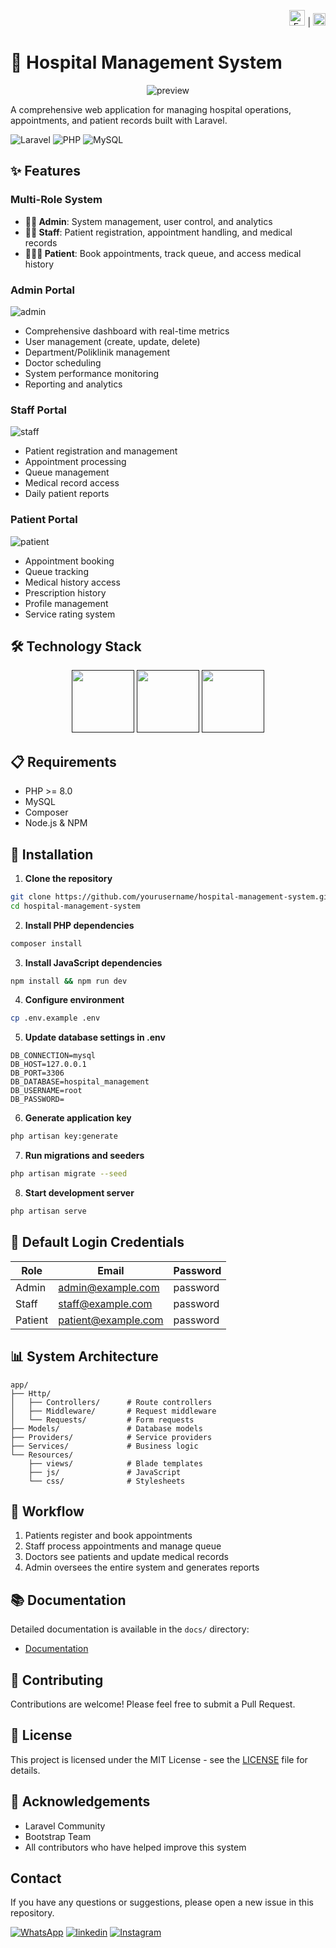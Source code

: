 <div align="right">

<a href="README.md"><img src="https://flagcdn.com/w40/gb.png" width="25" alt="English"></a> | 
<a href="README-ID.md"><img src="https://flagcdn.com/w40/id.png" width="20" alt="Indonesian"></a>

</div>

# 🏥 Hospital Management System

<div align="center">

![preview](https://github.com/Ryan-infitech/Rumah-Sakit-PHP/blob/main/storage/readme/RS-PHP.gif?raw=true)

</div>

A comprehensive web application for managing hospital operations, appointments, and patient records built with Laravel.

![Laravel](https://img.shields.io/badge/Laravel-9.x-red)
![PHP](https://img.shields.io/badge/PHP-8.0+-blue)
![MySQL](https://img.shields.io/badge/MySQL-Database-orange)

## ✨ Features

### Multi-Role System
- **👩‍💼 Admin**: System management, user control, and analytics
- **👨‍⚕️ Staff**: Patient registration, appointment handling, and medical records
- **🧑‍🤝‍🧑 Patient**: Book appointments, track queue, and access medical history

### Admin Portal
![admin](./storage/readme/admin-ss.png)
- Comprehensive dashboard with real-time metrics
- User management (create, update, delete)
- Department/Poliklinik management
- Doctor scheduling
- System performance monitoring
- Reporting and analytics

### Staff Portal
![staff](./storage/readme/staff-ss.png)
- Patient registration and management
- Appointment processing
- Queue management
- Medical record access
- Daily patient reports

### Patient Portal
![patient](./storage/readme/patient-ss.png)
- Appointment booking
- Queue tracking
- Medical history access
- Prescription history
- Profile management
- Service rating system

## 🛠️ Technology Stack
<div align="center">

<a href=""><img src="https://github.com/Ryan-infitech/Rumah-Sakit-PHP/blob/main/storage/readme/Laravel%20Backend%20Framework.gif?raw=true" width="100px"></a> <a href=""><img src="https://github.com/Ryan-infitech/Rumah-Sakit-PHP/blob/main/storage/readme/JS.gif?raw=true" width="100px"></a> <a href=""><img src="https://github.com/Ryan-infitech/Rumah-Sakit-PHP/blob/main/storage/readme/Mysql%20Database.gif?raw=true" width="100px"></a>



</div>


## 📋 Requirements

- PHP >= 8.0
- MySQL
- Composer
- Node.js & NPM

## 🚀 Installation

1. **Clone the repository**
```bash
git clone https://github.com/yourusername/hospital-management-system.git
cd hospital-management-system
```

2. **Install PHP dependencies**
```bash
composer install
```

3. **Install JavaScript dependencies**
```bash
npm install && npm run dev
```

4. **Configure environment**
```bash
cp .env.example .env
```

5. **Update database settings in .env**
```
DB_CONNECTION=mysql
DB_HOST=127.0.0.1
DB_PORT=3306
DB_DATABASE=hospital_management
DB_USERNAME=root
DB_PASSWORD=
```

6. **Generate application key**
```bash
php artisan key:generate
```

7. **Run migrations and seeders**
```bash
php artisan migrate --seed
```

8. **Start development server**
```bash
php artisan serve
```

## 👥 Default Login Credentials

| Role | Email | Password |
|------|-------|----------|
| Admin | admin@example.com | password |
| Staff | staff@example.com | password |
| Patient | patient@example.com | password |


## 📊 System Architecture

```
app/
├── Http/
│   ├── Controllers/      # Route controllers
│   ├── Middleware/       # Request middleware
│   └── Requests/         # Form requests
├── Models/               # Database models
├── Providers/            # Service providers
├── Services/             # Business logic
└── Resources/
    ├── views/            # Blade templates
    ├── js/               # JavaScript
    └── css/              # Stylesheets
```

## 🔄 Workflow

1. Patients register and book appointments
2. Staff process appointments and manage queue
3. Doctors see patients and update medical records
4. Admin oversees the entire system and generates reports

## 📚 Documentation

Detailed documentation is available in the `docs/` directory:
- [Documentation](docs/installation.md)

## 🤝 Contributing

Contributions are welcome! Please feel free to submit a Pull Request.

## 📝 License

This project is licensed under the MIT License - see the [LICENSE](LICENSE) file for details.

## 👏 Acknowledgements

- Laravel Community
- Bootstrap Team
- All contributors who have helped improve this system

## Contact

If you have any questions or suggestions, please open a new issue in this repository.

[![WhatsApp](https://img.shields.io/badge/WhatsApp-25D366?style=for-the-badge&logo=whatsapp&logoColor=white)](https://wa.me/6285157517798)
[![linkedin](https://img.shields.io/badge/LinkedIn-0077B5?style=for-the-badge&logo=linkedin&logoColor=white)](https://www.linkedin.com/in/rian-septiawan-23b0a5351/)
[![Instagram](https://img.shields.io/badge/Instagram-E4405F?style=for-the-badge&logo=instagram&logoColor=white)](https://www.instagram.com/ryan.septiawan__/)
